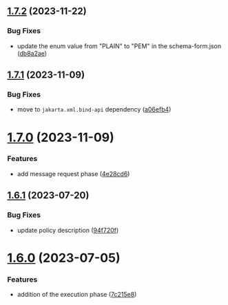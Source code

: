 ## [1.7.2](https://github.com/gravitee-io/gravitee-policy-generate-jwt/compare/1.7.1...1.7.2) (2023-11-22)


### Bug Fixes

* update the enum value from "PLAIN" to "PEM" in the schema-form.json ([db8a2ae](https://github.com/gravitee-io/gravitee-policy-generate-jwt/commit/db8a2ae0e38f5b7a185656e7b7d96f2eba1b2c83))

## [1.7.1](https://github.com/gravitee-io/gravitee-policy-generate-jwt/compare/1.7.0...1.7.1) (2023-11-09)


### Bug Fixes

* move to `jakarta.xml.bind-api` dependency ([a06efb4](https://github.com/gravitee-io/gravitee-policy-generate-jwt/commit/a06efb48fd742f5cd1aed2df187fea174822d031))

# [1.7.0](https://github.com/gravitee-io/gravitee-policy-generate-jwt/compare/1.6.1...1.7.0) (2023-11-09)


### Features

* add message request phase ([4e28cd6](https://github.com/gravitee-io/gravitee-policy-generate-jwt/commit/4e28cd64830882db18cfd011ea97b76fc7ee16fb))

## [1.6.1](https://github.com/gravitee-io/gravitee-policy-generate-jwt/compare/1.6.0...1.6.1) (2023-07-20)


### Bug Fixes

* update policy description ([94f720f](https://github.com/gravitee-io/gravitee-policy-generate-jwt/commit/94f720fb1dfe72e07332c6ec614be11ba2fe0d64))

# [1.6.0](https://github.com/gravitee-io/gravitee-policy-generate-jwt/compare/1.5.0...1.6.0) (2023-07-05)


### Features

* addition of the execution phase ([7c215e8](https://github.com/gravitee-io/gravitee-policy-generate-jwt/commit/7c215e8d1c089fe6ced5eed6e1d563f7198659ef))
